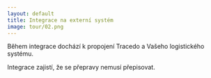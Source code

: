 ```yaml
---
layout: default
title: Integrace na externí systém
image: tour/02.png
---
```


Během integrace dochází k propojení Tracedo a Vašeho logistického systému. 

Integrace zajistí, že se přepravy nemusí přepisovat.